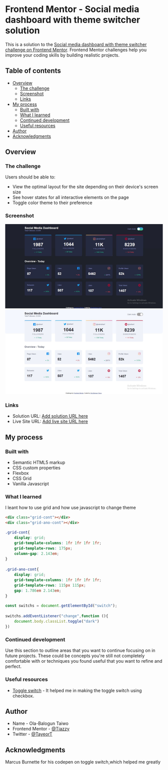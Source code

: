 # Frontend Mentor - Social media dashboard with theme switcher solution

This is a solution to the [Social media dashboard with theme switcher challenge on Frontend Mentor](https://www.frontendmentor.io/challenges/social-media-dashboard-with-theme-switcher-6oY8ozp_H). Frontend Mentor challenges help you improve your coding skills by building realistic projects. 

## Table of contents

- [Overview](#overview)
  - [The challenge](#the-challenge)
  - [Screenshot](#screenshot)
  - [Links](#links)
- [My process](#my-process)
  - [Built with](#built-with)
  - [What I learned](#what-i-learned)
  - [Continued development](#continued-development)
  - [Useful resources](#useful-resources)
- [Author](#author)
- [Acknowledgments](#acknowledgments)

## Overview

### The challenge

Users should be able to:

- View the optimal layout for the site depending on their device's screen size
- See hover states for all interactive elements on the page
- Toggle color theme to their preference

### Screenshot

![](./dark.jpg)
![](./light.jpg)

### Links

- Solution URL: [Add solution URL here](https://your-solution-url.com)
- Live Site URL: [Add live site URL here](https://your-live-site-url.com)

## My process

### Built with

- Semantic HTML5 markup
- CSS custom properties
- Flexbox
- CSS Grid
- Vanilla Javascript


### What I learned

I leant how to use grid and how use javascript to change theme

```html
<div class="grid-cont"></div>
<div class="grid-ano-cont"></div>
```
```css
.grid-cont{
    display: grid;
    grid-template-columns: 1fr 1fr 1fr 1fr;
    grid-template-rows: 175px;
    column-gap: 2.143em; 
}

.grid-ano-cont{
    display: grid;
    grid-template-columns: 1fr 1fr 1fr 1fr;
    grid-template-rows: 115px 115px;
    gap: 1.786em 2.143em;
}
```
```js
const switchs = document.getElementById("switch");

switchs.addEventListener("change",function (){
    document.body.classList.toggle("dark")
})
```


### Continued development

Use this section to outline areas that you want to continue focusing on in future projects. These could be concepts you're still not completely comfortable with or techniques you found useful that you want to refine and perfect.

### Useful resources

- [Toggle switch](https://codepen.io/mburnette/pen/LxNxNg) - It helped me in making the toggle switch using checkbox.


## Author

- Name - Ola-Balogun Taiwo
- Frontend Mentor - [@Tiazzy](https://www.frontendmentor.io/profile/Tiazzy)
- Twitter - [@TayeorT](https://www.twitter.com/TayworT)

## Acknowledgments

Marcus Burnette for his codepen on toggle switch,which helped me greatly
